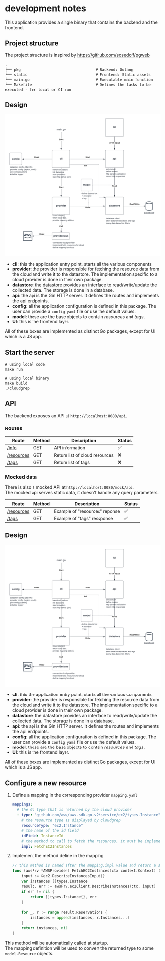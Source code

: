 # development notes

This application provides a single binary that contains the backend and the frontend.

## Project structure

The project structure is inspired by https://github.com/sosedoff/pgweb

    .
    ├── pkg                                  # Backend: Golang
    └── static                               # Frontend: Static assets
    └── main.go                              # Executable main function
    └── Makefile                             # Defines the tasks to be executed - for local or CI run

## Design

![design diagram](img/cloudgrep-design.png)

- **cli**: this the application entry point, starts all the various components
- **provider**: the provider is responsible for fetching the resource data from the cloud and write it to the datastore. The implementation specific to a cloud provider is done in their own package.
- **datastore**: the datastore provides an interface to read/write/update the collected data. The storage is done in a database.
- **api**: the api is the Gin HTTP server. It defines the routes and implements the api endpoints.
- **config**: all the application configuration is defined in this package. The user can provide a `config.yaml` file or use the default values.
- **model**: these are the base objects to contain *resources* and *tags*.
- **UI**: this is the frontend layer.

All of these boxes are implemented as distinct Go packages, except for UI which is a JS app.

## Start the server

```shell
# using local code
make run
```

```shell
# using local binary
make build
./cloudgrep
```

## API

The backend exposes an API at `http://localhost:8080/api`.

### Routes

| Route | Method |  Description |  Status |
| ------------- | ------------- | ------------- | ------------- |
| [/info](http://localhost:8080/api/info)  | GET  | API information |  :white_check_mark: |
| [/resources](http://localhost:8080/api/resources)  | GET  | Return list of cloud resources |  :x: |
| [/tags](http://localhost:8080/api/tags)  | GET  | Return list of tags |  :x: |

### Mocked data

There is also a mocked API at `http://localhost:8080/mock/api`.  
The mocked api serves static data, it doesn't handle any query parameters.

| Route | Method |  Description |  Status |
| ------------- | ------------- | ------------- | ------------- |
| [/resources](http://localhost:8080/mock/api/resources)  | GET  |  Example of "resources" reponse | :white_check_mark: |
| [/tags](http://localhost:8080/mock/api/tags)  | GET  |  Example of "tags" ressponse |  :white_check_mark: |

## Design

![design diagram](img/cloudgrep-design.png)

- **cli**: this the application entry point, starts all the various components
- **provider**: the provider is responsible for fetching the resource data from the cloud and write it to the datastore. The implementation specific to a cloud provider is done in their own package.
- **datastore**: the datastore provides an interface to read/write/update the collected data. The storage is done in a database.
- **api**: the api is the Gin HTTP server. It defines the routes and implements the api endpoints.
- **config**: all the application configuration is defined in this package. The user can provide a `config.yaml` file or use the default values.
- **model**: these are the base objects to contain *resources* and *tags*.
- **UI**: this is the frontend layer.

All of these boxes are implemented as distinct Go packages, except for UI which is a JS app.

## Configure a new resource

1. Define a mapping in the corresponding provider `mapping.yaml`
    ```yaml
    mappings:
      # the Go type that is returned by the cloud provider
      - type: "github.com/aws/aws-sdk-go-v2/service/ec2/types.Instance"
        # the resource type as displayed by cloudgrep
        resourceType: "ec2.Instance"
        # the name of the id field
        idField: InstanceId
        # the method to call to fetch the resources, it must be implemented
        impl: FetchEC2Instances
    ```
1. Implement the method define in the mapping
    ```go
    // this method is named after the mapping.impl value and return a slice of the mapping.type value
    func (awsPrv *AWSProvider) FetchEC2Instances(ctx context.Context) ([]types.Instance, error) {
        input := &ec2.DescribeInstancesInput{}
        var instances []types.Instance
        result, err := awsPrv.ec2Client.DescribeInstances(ctx, input)
        if err != nil {
            return []types.Instance{}, err
        }

        for _, r := range result.Reservations {
            instances = append(instances, r.Instances...)
        }
        return instances, nil
    }
    ```
This method will be automatically called at startup.  
The mapping definition will be used to convert the returned type to some `model.Resource` objects.
